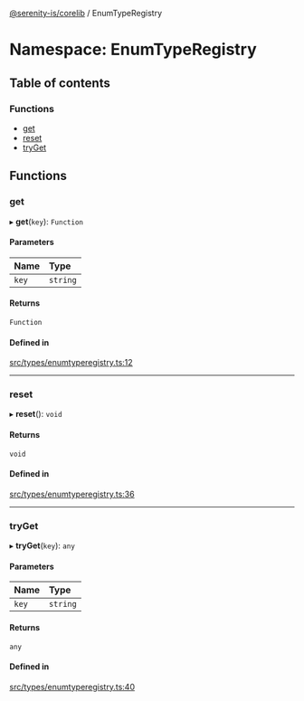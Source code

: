 [@serenity-is/corelib](../README.md) / EnumTypeRegistry

# Namespace: EnumTypeRegistry

## Table of contents

### Functions

- [get](EnumTypeRegistry.md#get)
- [reset](EnumTypeRegistry.md#reset)
- [tryGet](EnumTypeRegistry.md#tryget)

## Functions

### get

▸ **get**(`key`): `Function`

#### Parameters

| Name | Type |
| :------ | :------ |
| `key` | `string` |

#### Returns

`Function`

#### Defined in

[src/types/enumtyperegistry.ts:12](https://github.com/serenity-is/serenity/blob/master/packages/corelib/src/types/enumtyperegistry.ts#L12)

___

### reset

▸ **reset**(): `void`

#### Returns

`void`

#### Defined in

[src/types/enumtyperegistry.ts:36](https://github.com/serenity-is/serenity/blob/master/packages/corelib/src/types/enumtyperegistry.ts#L36)

___

### tryGet

▸ **tryGet**(`key`): `any`

#### Parameters

| Name | Type |
| :------ | :------ |
| `key` | `string` |

#### Returns

`any`

#### Defined in

[src/types/enumtyperegistry.ts:40](https://github.com/serenity-is/serenity/blob/master/packages/corelib/src/types/enumtyperegistry.ts#L40)
